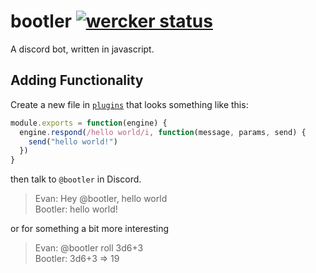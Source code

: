 # bootler [![wercker status](https://app.wercker.com/status/3e11407d5a86d397f9a520f2df3297cb/s/master "wercker status")](https://app.wercker.com/project/bykey/3e11407d5a86d397f9a520f2df3297cb)

A discord bot, written in javascript.

## Adding Functionality
Create a new file in [`plugins`](https://github.com/xori/bootler/tree/master/plugins)
that looks something like this:

```javascript
module.exports = function(engine) {
  engine.respond(/hello world/i, function(message, params, send) {
    send("hello world!")
  })
}
```

then talk to `@bootler` in Discord.

> Evan: Hey @bootler, hello world<br>
> Bootler: hello world!

or for something a bit more interesting

> Evan: @bootler roll 3d6+3<br>
> Bootler: 3d6+3 => 19
